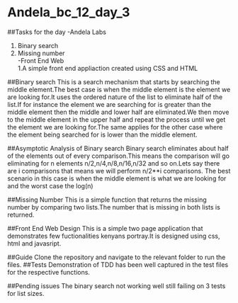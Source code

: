 # Andela_bc_12_day_3
##Tasks for the day
-Andela Labs<br/>
1. Binary search<br/>
2. Missing number<br/>
-Front End Web<br/>
1.A simple front end appliaction created using CSS and HTML

##Binary search
This is a search mechanism that starts by searching the middle element.The best case is when the middle element is the element we are looking for.It uses the ordered nature of the list to eliminate half of the list.If for instance the element we are searching for is greater than the middle element then the middle and lower half are eliminated.We then move to the middle element in the upper half and repeat the process until we get the element we are looking for.The same applies for the other case where the element being searched for is lower than the middle element.

##Asymptotic Analysis of Binary search
Binary search eliminates about half of the elements out of every comparison.This means the comparison will go eliminating for n elements n/2,n/4,n/8,n/16,n/32 and so on.Lets say there are i comparisons that means we will perform n/2**i comparisons.
The best scenario in this case is when the middle element is what we are looking for and the worst case the log(n)

##Missing Number
This is a simple function that returns the missing number by comparing two lists.The number that is missing in both lists is returned.

##Front End Web Design
This is a simple two page application that demonstrates few fuctionalities kenyans portray.It is designed using css, html and javasript.

##Guide
Clone the repository and navigate to the relevant folder to run the files.
##Tests
Demonstration of TDD has been well captured in the test files for the respective functions.


##Pending issues
The binary search not working well still failing on 3 tests for list sizes.
